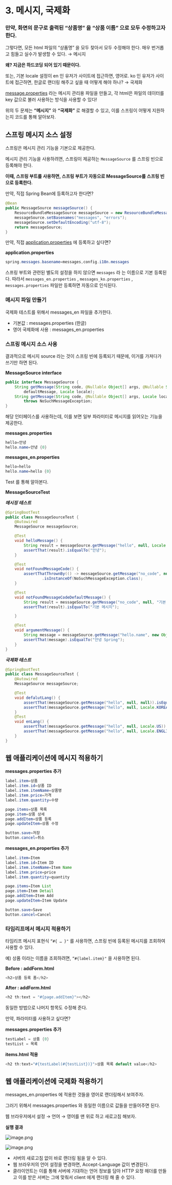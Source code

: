 # 3. 메시지, 국제화

### 만약, 화면의 문구로 출력된 “상품명” 을 “상품 이름” 으로 모두 수정하고자 한다.

그렇다면, 모든 html 파일의 “상품명” 을 모두 찾아서 모두 수정해야 한다. 매우 번거롭고 힘들고 실수가 발생할 수 있다. → 메시지

**왜? 지금은 하드코딩 되어 있기 때문이다.**

또는, 기본 locale 설정이 en 인 유저가 사이트에 접근하면, 영어로. ko 인 유저가 사이트에 접근하면, 한글로 랜더링 해주고 싶을 때 어떻게 해야 하나? → 국제화

[message.properties](http://message.properties) 라는 메시지 관리용 파일을 만들고, 각 html은 파일의 데이터를 key 값으로 불러 사용하는 방식을 사용할 수 있다!

위의 두 문제는 **“메시지”** 와 **“국제화”** 로 해결할 수 있고, 이를 스프링이 어떻게 지원하는지 코드를 통해 알아보자.

## 스프링 메시지 소스 설정

스프링은 메시지 관리 기능을 기본으로 제공한다.

메시지 관리 기능을 사용하려면, 스프링이 제공하는 `MessageSource` 를 스프링 빈으로 등록해야 한다.

**이때, 스프링 부트를 사용하면, 스프링 부트가 자동으로 MessageSource를 스프링 빈으로 등록한다.**

만약, 직접 Spring Bean에 등록하고자 한다면?

```java
@Bean
public MessageSource messageSource() {
	ResourceBundleMessageSource messageSource = new ResourceBundleMessageSource();
	messageSource.setBasenames("messages", "errors");
	messageSource.setDefaultEncoding("utf-8");
	return messageSource;
}
```

만약, 직접 [application.properties](http://application.properties) 에 등록하고 싶다면?

**application.properties**

```java
spring.messages.basename=messages,config.i18n.messages
```

스프링 부트와 관련된 별도의 설정을 하지 않으면 `messages` 라 는 이름으로 기본 등록된다. 따라서 `messages_en.properties` , `messages_ko.properties` , `messages.properties` 파일만 등록하면 자동으로 인식된다.

### 메시지 파일 만들기

국제화 테스트를 위해서 messages_en 파일을 추가한다.

- 기본값 : messages.properties (한글)
- 영어 국제화에 사용 : messages_en.properties

### 스프링 메시지 소스 사용

결과적으로 메시지 source 라는 것이 스프링 빈에 등록되기 때문에, 이거를 가져다가 쓰기만 하면 된다.

**MessageSource interface**

```java
public interface MessageSource {
	String getMessage(String code, @Nullable Object[] args, @Nullable String
		defaultMessage, Locale locale);
	String getMessage(String code, @Nullable Object[] args, Locale locale)
		throws NoSuchMessageException;
}
```

해당 인터페이스를 사용하는데, 이를 보면 일부 파라미터로 메시지를 읽어오는 기능을 제공한다.

**messages.properties**

```java
hello=안녕
hello.name=안녕 {0}
```

**messages_en.properties**

```java
hello=hello
hello.name=hello {0}
```

Test 를 통해 알아본다.

**MessageSourceTest**

***메시징 테스트***

```java
@SpringBootTest
public class MessageSourceTest {
    @Autowired
    MessageSource messageSource;

    @Test
    void helloMessage() {
        String result = messageSource.getMessage("hello", null, Locale.KOREA);
        assertThat(result).isEqualTo("안녕");
    }

    @Test
    void notFoundMessageCode() {
        assertThatThrownBy(() -> messageSource.getMessage("no_code", null, null))
                .isInstanceOf(NoSuchMessageException.class);
    }

    @Test
    void notFoundMessageCodeDefaultMessage() {
        String result = messageSource.getMessage("no_code", null, "기본 메시지", null);
        assertThat(result).isEqualTo("기본 메시지");

    }

    @Test
    void argumentMessage() {
        String message = messageSource.getMessage("hello.name", new Object[]{"Spring"}, null);
        assertThat(message).isEqualTo("안녕 Spring");
    }
}

```

***국제화 테스트***

```java
@SpringBootTest
public class MessageSourceTest {
    @Autowired
    MessageSource messageSource;

    @Test
    void defalutLang() {
        assertThat(messageSource.getMessage("hello", null, null)).isEqualTo("안녕");
        assertThat(messageSource.getMessage("hello", null, Locale.KOREA)).isEqualTo("안녕");
    }
    @Test
    void enLang() {
        assertThat(messageSource.getMessage("hello", null, Locale.US)).isEqualTo("hello");
        assertThat(messageSource.getMessage("hello", null, Locale.ENGLISH)).isEqualTo("hello");
    }
}
```

## 웹 애플리케이션에 메시지 적용하기

**messages.properties 추가**

```java
label.item=상품
label.item.id=상품 ID
label.item.itemName=상품명
label.item.price=가격
label.item.quantity=수량

page.items=상품 목록
page.item=상품 상세
page.addItem=상품 등록
page.updateItem=상품 수정

button.save=저장
button.cancel=취소
```

**messages_en.properties 추가**

```java
label.item=Item
label.item.id=Item ID
label.item.itemName=Item Name
label.item.price=price
label.item.quantity=quantity

page.items=Item List
page.item=Item Detail
page.addItem=Item Add
page.updateItem=Item Update

button.save=Save
button.cancel=Cancel
```

### 타임리프에서 메시지 적용하기

타임리프 메시지 표현식 `“#{ … }"` 를 사용하면, 스프링 빈에 등록된 메시지를 조회하여 사용할 수 있다.

예) 상품 이라는 이름을 조회하려면, `“#{label.item}"` 을 사용하면 된다.

**Before : addForm.html**

```java
<h2>상품 등록 폼</h2>
```

**After : addForm.html**

```java
<h2 th:text = "#{page.addItem}"></h2>
```

동일한 방법으로 나머지 항목도 수정해 준다.

만약, 파라미터를 사용하고 싶다면?

**messages.properties 추가**

```java
testLabel = 상품 {0}
testList = 목록
```

**items.html 적용**

```java
<h2 th:text="#{testLabel(#{testList})}">상품 목록 default value</h2>
```

## 웹 애플리케이션에 국제화 적용하기

messages_en.properties 에 적용한 것들을 영어로 랜더링해서 보여주자.

그러기 위해서 messages.properties 와 동일한 이름으로 값들을 만들어주면 된다.

웹 브라우저에서 설정 → 언어 → 영어를 맨 위로 하고 새로고침 해보자.

**실행 결과**

![image.png](3%20%E1%84%86%E1%85%A6%E1%84%89%E1%85%B5%E1%84%8C%E1%85%B5,%20%E1%84%80%E1%85%AE%E1%86%A8%E1%84%8C%E1%85%A6%E1%84%92%E1%85%AA%2011d29d746aff802a8ea0c7d7c432b024/image.png)

![image.png](3%20%E1%84%86%E1%85%A6%E1%84%89%E1%85%B5%E1%84%8C%E1%85%B5,%20%E1%84%80%E1%85%AE%E1%86%A8%E1%84%8C%E1%85%A6%E1%84%92%E1%85%AA%2011d29d746aff802a8ea0c7d7c432b024/image%201.png)

- 서버의 새로고침 없이 바로 랜더링 됨을 알 수 있다.
- 웹 브라우저의 언어 설정을 변경하면, Accept-Language 값이 변경된다.
- 클라이언트는 이를 통해 서버에 기대하는 언어 정보를 담아 HTTP 요청 헤더를 만들고 이를 받은 서버는 그에 맞춰서 client 에게 랜더링 해 줄 수 있다.